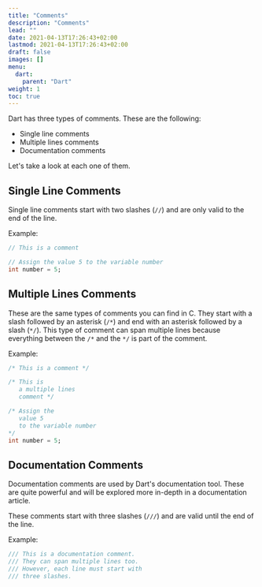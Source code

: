 ```yaml
---
title: "Comments"
description: "Comments"
lead: ""
date: 2021-04-13T17:26:43+02:00
lastmod: 2021-04-13T17:26:43+02:00
draft: false
images: []
menu: 
  dart:
    parent: "Dart"
weight: 1
toc: true
---
```


Dart has three types of comments. These are the following:

- Single line comments
- Multiple lines comments
- Documentation comments

Let's take a look at each one of them.

## Single Line Comments

Single line comments start with two slashes (`//`) and are only valid to the end of the line. 

Example:
```dart
// This is a comment

// Assign the value 5 to the variable number
int number = 5;
```

## Multiple Lines Comments

These are the same types of comments you can find in C. They start with a slash followed by an asterisk (`/*`) and end with an asterisk followed by a slash (`*/`). This type of comment can span multiple lines because everything between the `/*` and the `*/` is part of the comment.

Example:

```dart
/* This is a comment */

/* This is
   a multiple lines
   comment */

/* Assign the
   value 5
   to the variable number
*/
int number = 5;
```

## Documentation Comments

Documentation comments are used by Dart's documentation tool. These are quite powerful and will be explored more in-depth in a documentation article. 

These comments start with three slashes (`///`) and are valid until the end of the line. 

Example:

```dart
/// This is a documentation comment.
/// They can span multiple lines too.
/// However, each line must start with
/// three slashes.
```

